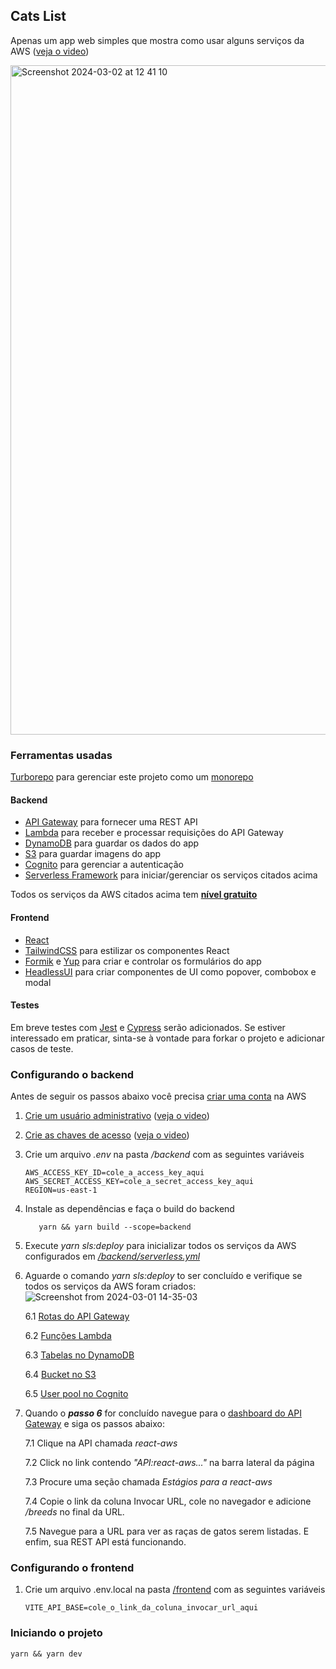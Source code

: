 ## Cats List


Apenas um app web simples que mostra como usar alguns serviços da AWS ([veja o video](https://github.com/cicerohen/playground-react-aws/assets/819041/b2328919-f2a1-428f-85ff-e9bdabbc4a8d))

<img width="1071" alt="Screenshot 2024-03-02 at 12 41 10" src="https://github.com/cicerohen/playground-react-aws/assets/819041/04f6bb51-dfc7-4b37-9b2a-f031b19b566a">

### Ferramentas usadas

[Turborepo](https://turbo.build/repo) para gerenciar este projeto como um [monorepo](https://dev.to/stanley/monorepo-o-que-e-devo-usar-133c)

#### Backend

- [API Gateway](https://aws.amazon.com/pt/api-gateway/?nc1=h_ls) para fornecer uma REST API
- [Lambda](https://aws.amazon.com/pt/lambda/?nc1=h_ls) para receber e processar requisições do API Gateway
- [DynamoDB](https://aws.amazon.com/pt/pm/dynamodb/?nc1=h_ls) para guardar os dados do app
- [S3](https://aws.amazon.com/pt/s3/?nc1=h_ls) para guardar imagens do app
- [Cognito](https://aws.amazon.com/pt/cognito/?nc1=h_ls) para gerenciar a autenticação
- [Serverless Framework](https://www.serverless.com/framework/docs) para iniciar/gerenciar os serviços citados acima

Todos os serviços da AWS citados acima tem [**nível gratuito**](https://aws.amazon.com/pt/free/?all-free-tier.sort-by=item.additionalFields.SortRank&all-free-tier.sort-order=asc&awsf.Free%20Tier%20Types=*all&awsf.Free%20Tier%20Categories=*all)

#### Frontend

- [React](https://react.dev/)
- [TailwindCSS](https://tailwindcss.com/) para estilizar os componentes React
- [Formik](https://formik.org/) e [Yup](https://github.com/jquense/yup) para criar e controlar os formulários do app
- [HeadlessUI](https://headlessui.com/) para criar componentes de UI como popover, combobox e modal

#### Testes

Em breve testes com [Jest](https://jestjs.io/) e [Cypress](https://www.cypress.io/) serão adicionados. Se estiver interessado em praticar, sinta-se à vontade para forkar o projeto e adicionar casos de teste.

### Configurando o backend

Antes de seguir os passos abaixo você precisa [criar uma conta](https://portal.aws.amazon.com/billing/signup#/start/email) na AWS

1. [Crie um usuário administrativo](https://docs.aws.amazon.com/pt_br/SetUp/latest/UserGuide/setup-configadminuser.html) ([veja o video](https://github.com/cicerohen/playground-react-aws/assets/819041/2429a1ed-249d-420c-97fa-b163fa436550))

2. [Crie as chaves de acesso](https://docs.aws.amazon.com/pt_br/IAM/latest/UserGuide/id_credentials_access-keys.html?icmpid=docs_iam_console#Using_CreateAccessKey) ([veja o video](https://github.com/cicerohen/playground-react-aws/assets/819041/2429a1ed-249d-420c-97fa-b163fa436550))

3. Crie um arquivo _.env_ na pasta _/backend_ com as seguintes variáveis

   ```
   AWS_ACCESS_KEY_ID=cole_a_access_key_aqui
   AWS_SECRET_ACCESS_KEY=cole_a_secret_access_key_aqui
   REGION=us-east-1
   ```

4. Instale as dependências e faça o build do backend

   ```
      yarn && yarn build --scope=backend
   ```

5. Execute _yarn sls:deploy_ para inicializar todos os serviços da AWS configurados em [_/backend/serverless.yml_](/backend/serverless.yml)

6. Aguarde o comando _yarn sls:deploy_ to ser concluído e verifique se todos os serviços da AWS foram criados:
   ![Screenshot from 2024-03-01 14-35-03](https://github.com/cicerohen/playground-react-aws/assets/819041/c8668cd5-1b0e-43e2-9d5c-74d36a49d805)

   6.1 [Rotas do API Gateway](https://us-east-1.console.aws.amazon.com/apigateway/main/apis?region=us-east-1)

   6.2 [Funções Lambda](https://us-east-1.console.aws.amazon.com/lambda/home?region=us-east-1#/functions)

   6.3 [Tabelas no DynamoDB](https://us-east-1.console.aws.amazon.com/dynamodbv2/home?region=us-east-1#tables)

   6.4 [Bucket no S3](https://s3.console.aws.amazon.com/s3/home?region=us-east-1#)

   6.5 [User pool no Cognito](https://us-east-1.console.aws.amazon.com/cognito/v2/idp/user-pools?region=us-east-1)

7. Quando o **_passo 6_** for concluído navegue para o [dashboard do API Gateway](https://us-east-1.console.aws.amazon.com/apigateway/main/apis?region=us-east-1) e siga os passos abaixo:

   7.1 Clique na API chamada _react-aws_

   7.2 Click no link contendo _"API:react-aws..."_ na barra lateral da página

   7.3 Procure uma seção chamada _Estágios para a react-aws_

   7.4 Copie o link da coluna Invocar URL, cole no navegador e adicione _/breeds_ no final da URL.

   7.5 Navegue para a URL para ver as raças de gatos serem listadas. E enfim, sua REST API está funcionando.

### Configurando o frontend

1. Crie um arquivo .env.local na pasta [/frontend](/frontend) com as seguintes variáveis

   ```
   VITE_API_BASE=cole_o_link_da_coluna_invocar_url_aqui
   ```

### Iniciando o projeto

```
yarn && yarn dev
```
